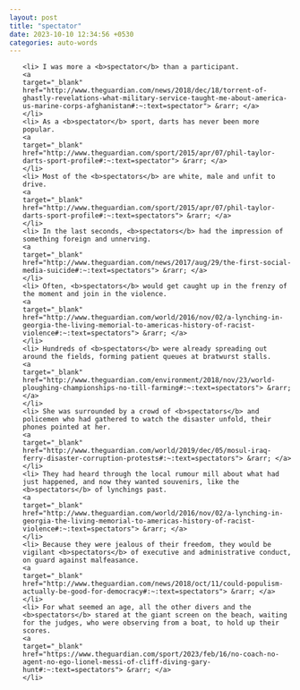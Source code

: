 ```yaml
---
layout: post
title: "spectator"
date: 2023-10-10 12:34:56 +0530
categories: auto-words
---
```

<ol>

    <li> I was more a <b>spectator</b> than a participant.
    <a 
    target="_blank" 
    href="http://www.theguardian.com/news/2018/dec/18/torrent-of-ghastly-revelations-what-military-service-taught-me-about-america-us-marine-corps-afghanistan#:~:text=spectator"> &rarr; </a>
    </li>
    <li> As a <b>spectator</b> sport, darts has never been more popular.
    <a 
    target="_blank" 
    href="http://www.theguardian.com/sport/2015/apr/07/phil-taylor-darts-sport-profile#:~:text=spectator"> &rarr; </a>
    </li>
    <li> Most of the <b>spectators</b> are white, male and unfit to drive.
    <a 
    target="_blank" 
    href="http://www.theguardian.com/sport/2015/apr/07/phil-taylor-darts-sport-profile#:~:text=spectators"> &rarr; </a>
    </li>
    <li> In the last seconds, <b>spectators</b> had the impression of something foreign and unnerving.
    <a 
    target="_blank" 
    href="http://www.theguardian.com/news/2017/aug/29/the-first-social-media-suicide#:~:text=spectators"> &rarr; </a>
    </li>
    <li> Often, <b>spectators</b> would get caught up in the frenzy of the moment and join in the violence.
    <a 
    target="_blank" 
    href="http://www.theguardian.com/world/2016/nov/02/a-lynching-in-georgia-the-living-memorial-to-americas-history-of-racist-violence#:~:text=spectators"> &rarr; </a>
    </li>
    <li> Hundreds of <b>spectators</b> were already spreading out around the fields, forming patient queues at bratwurst stalls.
    <a 
    target="_blank" 
    href="http://www.theguardian.com/environment/2018/nov/23/world-ploughing-championships-no-till-farming#:~:text=spectators"> &rarr; </a>
    </li>
    <li> She was surrounded by a crowd of <b>spectators</b> and policemen who had gathered to watch the disaster unfold, their phones pointed at her.
    <a 
    target="_blank" 
    href="http://www.theguardian.com/world/2019/dec/05/mosul-iraq-ferry-disaster-corruption-protests#:~:text=spectators"> &rarr; </a>
    </li>
    <li> They had heard through the local rumour mill about what had just happened, and now they wanted souvenirs, like the <b>spectators</b> of lynchings past.
    <a 
    target="_blank" 
    href="http://www.theguardian.com/world/2016/nov/02/a-lynching-in-georgia-the-living-memorial-to-americas-history-of-racist-violence#:~:text=spectators"> &rarr; </a>
    </li>
    <li> Because they were jealous of their freedom, they would be vigilant <b>spectators</b> of executive and administrative conduct, on guard against malfeasance.
    <a 
    target="_blank" 
    href="http://www.theguardian.com/news/2018/oct/11/could-populism-actually-be-good-for-democracy#:~:text=spectators"> &rarr; </a>
    </li>
    <li> For what seemed an age, all the other divers and the <b>spectators</b> stared at the giant screen on the beach, waiting for the judges, who were observing from a boat, to hold up their scores.
    <a 
    target="_blank" 
    href="https://www.theguardian.com/sport/2023/feb/16/no-coach-no-agent-no-ego-lionel-messi-of-cliff-diving-gary-hunt#:~:text=spectators"> &rarr; </a>
    </li>